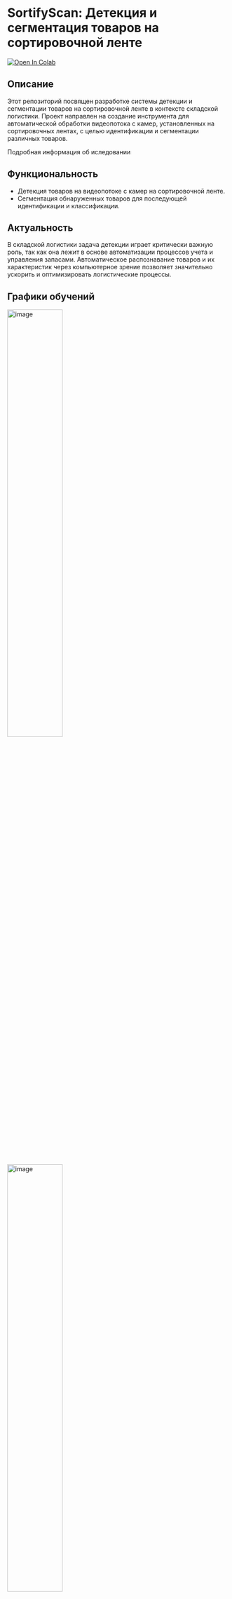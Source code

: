 # SortifyScan: Детекция и сегментация товаров на сортировочной ленте

<a href=""><img src="https://colab.research.google.com/assets/colab-badge.svg" alt="Open In Colab"></a>
## Описание
Этот репозиторий посвящен разработке системы детекции и сегментации товаров на сортировочной ленте в контексте складской логистики. Проект направлен на создание инструмента для автоматической обработки видеопотока с камер, установленных на сортировочных лентах, с целью идентификации и сегментации различных товаров.

Подробная информация об иследовании

## Функциональность
- Детекция товаров на видеопотоке с камер на сортировочной ленте.
- Сегментация обнаруженных товаров для последующей идентификации и классификации.

## Актуальность 
В складской логистики задача детекции играет критически важную роль, так как она лежит в основе автоматизации процессов учета и управления запасами. Автоматическое распознавание товаров и их характеристик через компьютерное зрение позволяет значительно ускорить и оптимизировать логистические процессы.

## Графики обучений 
<p>
<img src="https://github.com/gitvanya34/SortifyScan/assets/55062517/395831f6-e25c-4b24-a96e-7bf8583b8630" width="50%" alt="image">
<img src="https://github.com/gitvanya34/SortifyScan/assets/55062517/db4d9a7f-99bf-4613-a8b2-146b10f4e5e9" width="50%" alt="image">
</p>

##Планы развития
В будущем планируется расширение функциональности проекта и разработка полноценного сервиса API для работы с несколькими слоями (клиент, сервер, база данных, облачные вычисления графических данных с камер).


<img src="https://github.com/gitvanya34/SortifyScan/assets/55062517/713bb53b-e7f8-4aff-aab8-4904a3fa13e3" width="30%" alt="image">
<img src="https://github.com/gitvanya34/SortifyScan/assets/55062517/70fac346-736f-4904-b78f-066dab733ac5" width="40%" alt="image">
<img src="https://github.com/gitvanya34/SortifyScan/assets/55062517/ebd9fed5-f74b-4a8b-b220-6203d162f80d" width="40%" alt="image">
<img src="https://github.com/gitvanya34/SortifyScan/assets/55062517/07207efc-aadd-4b39-8fc3-3bb9a274258a" width="40%" alt="image">
<img src="https://github.com/gitvanya34/SortifyScan/assets/55062517/2b846e35-62cf-48b0-9686-a04f11dc0085" width="20%" alt="image">
<img src="https://github.com/gitvanya34/SortifyScan/assets/55062517/ea969d09-b638-49e3-b85a-ad0817ca2919" width="20%" alt="иаграмма без названия drawio">

<img src="https://github.com/gitvanya34/SortifyScan/assets/55062517/5600ab6b-fbef-4f6d-b111-5592e3c80df3" width="20%" alt="edf9ce6c">
<img src="https://github.com/gitvanya34/SortifyScan/assets/55062517/022e00d7-7943-4162-94af-46d8ef9a09e8" width="20%" alt="схема drawio">

## DemoGif



